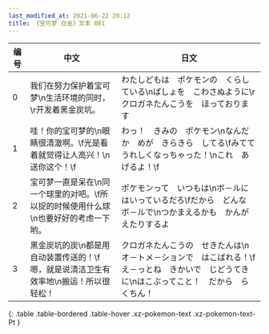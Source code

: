 ```yaml
---
last_modified_at: 2021-06-22 20:12
title: 《宝可梦 白金》文本 081
---
```

| 编号 | 中文 | 日文 |
| ---- | ---- | ---- |
| 0 | 我们在努力保护着宝可梦\n生活环境的同时，\r开发着黑金炭坑。 | わたしどもは　ポケモンの　くらしている\nばしょを　こわさぬように\rクロガネたんこうを　ほっております |
| 1 | 哇！你的宝可梦的\n眼睛很清澈啊。\f光是看着就觉得让人高兴！\n送你这个！\f | わっ！　きみの　ポケモン\nなんだか　めが　きらきら　してる\fみてて　うれしくなっちゃった！\nこれ　あげるよ！\f |
| 2 | 宝可梦一直是呆在\n同一个球里的对吧。\f所以捉的时候使用什么球\n也要好好的考虑一下哟。 | ポケモンって　いつもは\nボ－ルに　はいっているだろ\fだから　どんな　ボ－ルで\nつかまえるかも　かんがえたりするよ |
| 3 | 黑金炭坑的炭\n都是用自动装置传送的！\f嗯，就是说清洁卫生有效率地\n搬运！所以很轻松！ | クロガネたんこうの　せきたんは\nオ－トメ－ションで　はこばれる！\fえ－っとね　きかいで　じどうてきに\nはこぶってこと！　だから　らくちん！ |
{: .table .table-bordered .table-hover .xz-pokemon-text .xz-pokemon-text-Pt }